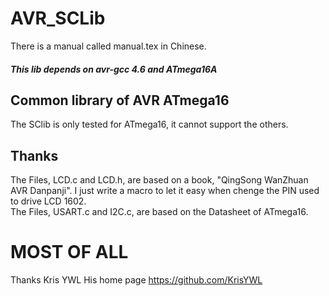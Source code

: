 # AVR_SCLib
There is a manual called manual.tex in Chinese.

##### This lib depends on avr-gcc 4.6 and ATmega16A

Common library of AVR ATmega16
-----

The SClib is only tested for ATmega16, it cannot support the others.

Thanks
----
The Files, LCD.c and LCD.h, are based on a book, "QingSong WanZhuan AVR Danpanji". I just write a macro to let it easy when chenge the PIN used to drive LCD 1602. \
The Files, USART.c and I2C.c, are based on the Datasheet of ATmega16.

# MOST OF ALL
Thanks Kris YWL
His home page https://github.com/KrisYWL
